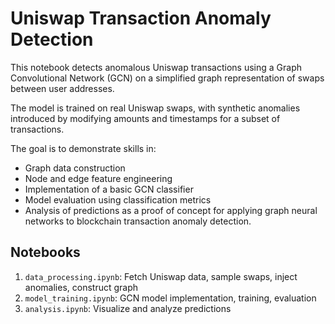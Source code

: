 
# Uniswap Transaction Anomaly Detection

This notebook detects anomalous Uniswap transactions using a Graph Convolutional Network (GCN) on a simplified graph representation of swaps between user addresses.

The model is trained on real Uniswap swaps, with synthetic anomalies introduced by modifying amounts and timestamps for a subset of transactions.

The goal is to demonstrate skills in:

- Graph data construction
- Node and edge feature engineering
- Implementation of a basic GCN classifier
- Model evaluation using classification metrics
- Analysis of predictions as a proof of concept for applying graph neural networks to blockchain transaction anomaly detection.

## Notebooks

1. `data_processing.ipynb`: Fetch Uniswap data, sample swaps, inject anomalies, construct graph  
2. `model_training.ipynb`: GCN model implementation, training, evaluation
3. `analysis.ipynb`: Visualize and analyze predictions
